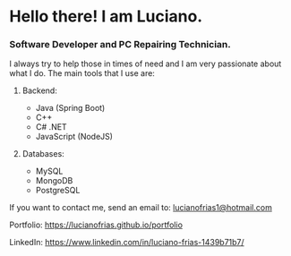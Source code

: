 


# Hello there! I am Luciano.
### Software Developer and PC Repairing Technician.

I always try to help those in times of need and I am very passionate about what I do.
The main tools that I use are: 

1. Backend: 
    -  Java (Spring Boot)
    -  C++
    -  C# .NET
    -  JavaScript (NodeJS)

2. Databases:
    -  MySQL
    -  MongoDB
    -  PostgreSQL

If you want to contact me, send an email to: lucianofrias1@hotmail.com

Portfolio: https://lucianofrias.github.io/portfolio

LinkedIn: https://www.linkedin.com/in/luciano-frias-1439b71b7/

